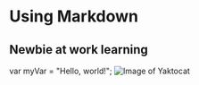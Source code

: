 # Using Markdown 
## Newbie at work learning 
var myVar = "Hello, world!";
![Image of Yaktocat](https://octodex.github.com/images/yaktocat.png) 
